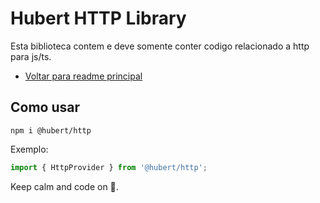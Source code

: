 # Hubert HTTP Library

Esta biblioteca contem e deve somente conter codigo relacionado a http para js/ts.

- [Voltar para readme principal](../../README.md)

## Como usar

```
npm i @hubert/http
```

Exemplo:

```javascript
import { HttpProvider } from '@hubert/http';
```

Keep calm and code on 🤘.

